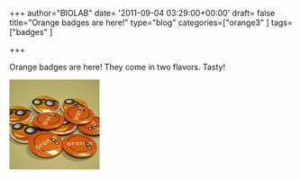 +++
author="BIOLAB"
date= '2011-09-04 03:29:00+00:00'
draft= false
title="Orange badges are here!"
type="blog"
categories=["orange3" ]
tags=["badges" ]

+++

Orange badges are here! They come in two flavors. Tasty!

[![](/images/2011/09/04/img_1173_1.jpg__160x160_q95_crop.jpg)
](http://blog.biolab.si/wp-content/uploads/2011/09/04/img_1173_1.jpg)
